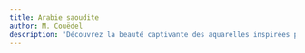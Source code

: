 ```yaml
---
title: Arabie saoudite
author: M. Couëdel
description: "Découvrez la beauté captivante des aquarelles inspirées par l'Arabie saoudite. Mes œuvres captivent par leurs paysages désertiques et leurs couleurs vibrantes. Explorez ma collection unique d'aquarelles, peintes à la main avec passion, pour une immersion authentique dans l'art et la culture saoudienne."
---
```

